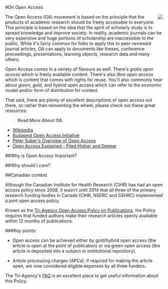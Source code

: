 #On Open Access

<img src="http://media.lib.unb.ca/openaccess/images/oa_plos_trans.png" style="float:right;"/>The Open Access (OA) movement is based on the principle that the products of academic research should be freely accessible to everyone. This principle is based on the idea that the spirit of scholarly study is to spread knowledge and improve society. In reality, academic journals can be very expensive and huge portions of scholarship are inaccessible to the public. While it's fairly common for folks to apply this to peer-reviewed journal articles, OA can apply to documents like theses, conference proceedings, presentations, learning objects, research data and many others. 

Open Access comes in a variety of flavours as well. There's *gratis open access* which is freely available content. There's also *libre open access* which is content that comes with rights for reuse. You'll also commonly hear about *green*, *gold*, and *hybrid* open access which can refer to the economic model and/or form of distribution for content. 

That said, there are plenty of excellent descriptions of open access out there, so rather than reinventing the wheel, please check out these great resources:

>**Read More About OA**
- [Wikipedia](https://en.wikipedia.org/wiki/Open_access) 
- [Budapest Open Access Initiative](http://www.budapestopenaccessinitiative.org/)
- [Peter Suber's Overview of Open Access](http://legacy.earlham.edu/~peters/fos/overview.htm)
- [Open Access Explained - Piled Higher and Deeper](https://www.youtube.com/watch?v=L5rVH1KGBCY)

##Why is Open Access Important?



##Why should I care? 

##Canadian context

Although the Canadian Institute for Health Research (CIHR) has had an open access policy since 2008, it wasn't until 2014 that all three of the primary research funding bodies in Canada (CIHR, NSERC and SSHRC) implemented a joint open access policy. 

Known as the [Tri-Agency Open Access Policy on Publications](http://www.science.gc.ca/default.asp?lang=En&n=F6765465-1), the Policy requires that funded authors make their research articles openly available within 12 months of publications.

###Key points:

- Open access can be achieved either by gold/hybrid open access (the article is open at the point of publication) or via green open access (the article is deposited into a subject or institutional repository).

- Article processing charges (APCs), if required for making the article open, are now considered eligible expenses by all three funders.

The Tri-Agency's [FAQ](http://www.science.gc.ca/default.asp?lang=En&n=A30EBB24-1) is an excellent place to get useful information about this Policy.

